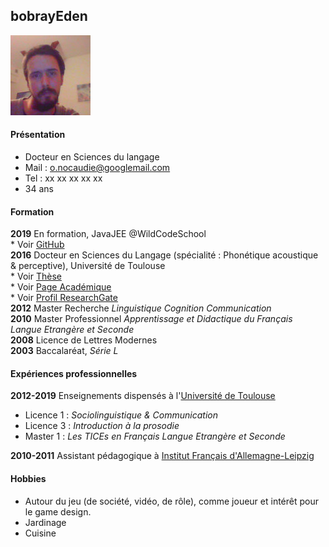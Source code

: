 ## bobrayEden  
![Me](https://raw.githubusercontent.com/bobrayEden/CV/master/Olivier_Nocaudie.jpg)

#### Présentation
 * Docteur en Sciences du langage
 * Mail : o.nocaudie@googlemail.com  
 * Tel : xx xx xx xx xx 
 * 34 ans
   


#### Formation
   **2019** En formation, JavaJEE @WildCodeSchool  
    * Voir [GitHub](https://github.com/bobrayEden)  
   **2016** Docteur en Sciences du Langage (spécialité : Phonétique acoustique & perceptive), Université de Toulouse  
    * Voir [Thèse](https://tel.archives-ouvertes.fr/tel-02007423)  
    * Voir [Page Académique](https://octogone.univ-tlse2.fr/accueil/octogone-lordat/membres/nocaudie-olivier-398515.kjsp?RH=1295596505355)  
    * Voir [Profil ResearchGate](https://www.researchgate.net/profile/Olivier_Nocaudie)  
   **2012** Master Recherche _Linguistique Cognition Communication_  
   **2010** Master Professionnel _Apprentissage et Didactique du Français Langue Etrangère et Seconde_  
   **2008** Licence de Lettres Modernes  
   **2003** Baccalaréat, _Série L_  


#### Expériences professionnelles
 **2012-2019** Enseignements dispensés à l'[Université de Toulouse](https://sciences-du-langage.univ-tlse2.fr/)  
   * Licence 1 : _Sociolinguistique & Communication_  
   * Licence 3 : _Introduction à la prosodie_  
   * Master 1 : _Les TICEs en Français Langue Etrangère et Seconde_  

 **2010-2011** Assistant pédagogique à [Institut Français d'Allemagne-Leipzig](https://leipzig.institutfrancais.de/?language=fr)

#### Hobbies
 * Autour du jeu (de société, vidéo, de rôle), comme joueur et intérêt pour le game design.  
 * Jardinage
 * Cuisine
